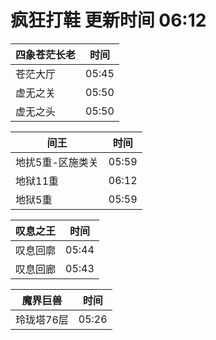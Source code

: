# 疯狂打鞋 更新时间 06:12

| 四象苍茫长老   | 时间    |
|--------|-------|
| 苍茫大厅 | 05:45 |
| 虚无之关 | 05:50 |
| 虚无之头 | 05:50 |

| 间王   | 时间    |
|--------|-------|
| 地扰5重-区施类关 | 05:59 |
| 地狱11重 | 06:12 |
| 地狱5重 | 05:59 |

| 叹息之王   | 时间    |
|--------|-------|
| 叹息回廓 | 05:44 |
| 叹息回廊 | 05:43 |

| 魔界巨兽   | 时间    |
|--------|-------|
| 玲珑塔76层 | 05:26 |